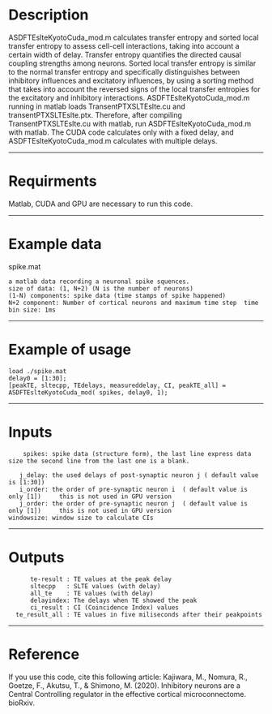# Description
  ASDFTEslteKyotoCuda_mod.m calculates transfer entropy and sorted local transfer entropy to assess cell-cell interactions, taking into account a certain width of delay.
  Transfer entropy quantifies the directed causal coupling strengths among neurons.
  Sorted local transfer entropy is similar to the normal transfer entropy and specifically distinguishes between inhibitory influences
  and excitatory influences, by using a sorting method that takes into account the reversed signs of the local transfer entropies for
  the excitatory and inhibitory interactions. 
  ASDFTEslteKyotoCuda_mod.m running in matlab loads TransentPTXSLTEslte.cu and transentPTXSLTEslte.ptx. 
  Therefore, after compiling TransentPTXSLTEslte.cu with matlab, run ASDFTEslteKyotoCuda_mod.m with matlab.
  The CUDA code calculates only with a fixed delay, and ASDFTEslteKyotoCuda_mod.m calculates with multiple delays.

----------------    
# Requirments
    
  Matlab, CUDA and GPU are necessary to run this code.
  
-----------------
# Example data
  spike.mat
  
    a matlab data recording a neuronal spike squences.
    size of data: (1, N+2) (N is the number of neurons) 
    (1-N) components: spike data (time stamps of spike happened) 
    N+2 component: Number of cortical neurons and maximum time step  time bin size: 1ms  
  
----------------
# Example of usage

    load ./spike.mat
    delay0 = [1:30];
    [peakTE, sltecpp, TEdelays, measureddelay, CI, peakTE_all] = ASDFTEslteKyotoCuda_mod( spikes, delay0, 1);

----------------
# Inputs

        spikes: spike data (structure form), the last line express data size the second line from the last one is a blank.
                 
       j_delay: the used delays of post-synaptic neuron j ( default value is [1:30])        
       i_order: the order of pre-synaptic neuron i  ( default value is only [1])     this is not used in GPU version
       j_order: the order of pre-synaptic neuron j  ( default value is only [1])     this is not used in GPU version
    windowsize: window size to calculate CIs
----------------
# Outputs

          te-result : TE values at the peak delay
          sltecpp   : SLTE values (with delay)
          all_te    : TE values (with delay)
          delayindex: The delays when TE showed the peak
          ci_result : CI (Coincidence Index) values
      te_result_all : TE values in five miliseconds after their peakpoints    
-----------------
# Reference
   If you use this code, cite this following article: Kajiwara, M., Nomura, R., Goetze, F., Akutsu, T., & Shimono, M. (2020). Inhibitory neurons are a Central Controlling regulator in the effective cortical microconnectome. bioRxiv.
